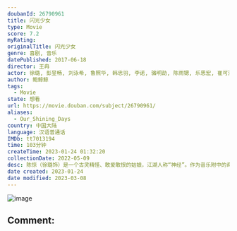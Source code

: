 ```yaml
---
doubanId: 26790961
title: 闪光少女
type: Movie
score: 7.2
myRating: 
originalTitle: 闪光少女
genre: 喜剧, 音乐
datePublished: 2017-06-18
director: 王冉
actor: 徐璐, 彭昱畅, 刘泳希, 鲁照华, 韩忠羽, 李诺, 骆明劼, 陈雨锶, 乐思宏, 崔可法, 陆建艺, 陈奕迅, 汤甄, 闫妮, 耿乐, 赵蕴卓, 蒋申, 许诗茵, 林津伊, 李全有, 吴玥嫱, 林慧, 初芊彤, 郑佾奇, 周刘欢
author: 鲍鲸鲸
tags:
  - Movie
state: 想看
url: https://movie.douban.com/subject/26790961/
aliases:
  - Our_Shining_Days
country: 中国大陆
language: 汉语普通话
IMDb: tt7013194
time: 103分钟
createTime: 2023-01-24 01:32:20
collectionDate: 2022-05-09
desc: 陈惊（徐璐饰）是一个古灵精怪、敢爱敢恨的姑娘，江湖人称“神经”。作为音乐附中的奇葩人物，陈惊人缘欠佳只有男闺蜜“油渣”（彭昱畅饰）甘愿为她鞍前马后。自信满满的陈惊恋上了校草师哥，不料却遭到校草的嘲笑和...
date created: 2023-01-24
date modified: 2023-03-08
---
```


![image](p2494275431.jpg)

Comment:
---
